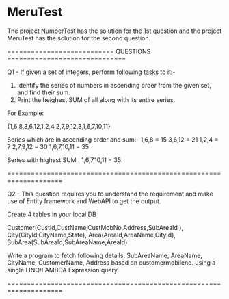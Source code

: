 # MeruTest
The project NumberTest has the solution for the 1st question and the project MeruTest has the solution for the second question.

=========================== QUESTIONS ==============================

Q1 - If given a set of integers, perform following tasks to it:-

1. Identify the series of numbers in ascending order from the given set, and find their sum.
2. Print the heighest SUM of all along with its entire series.

For Example:

{1,6,8,3,6,12,1,2,4,2,7,9,12,3,1,6,7,10,11}

Series which are in ascending order and sum:-
1,6,8 = 15
3,6,12 = 21
1,2,4 = 7
2,7,9,12 = 30
1,6,7,10,11 = 35

Series with highest SUM : 1,6,7,10,11 = 35. 

====================================================================

Q2 - This question requires you to understand the requirement and make use of Entity framework and WebAPI to get the output.

Create 4 tables in your local DB

Customer(CustId,CustName,CustMobNo,Address,SubAreaId ), 
City(CityId,CityName,State),
Area(AreaId,AreaName,CityId),
SubArea(SubAreaId,SubAreaName,AreaId)

Write a program to fetch following details, SubAreaName, AreaName, CityName, CustomerName, Address based on customermobileno. using a single LINQ/LAMBDA Expression query 

====================================================================

